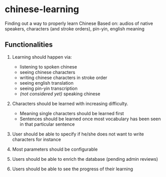 # chinese-learning
Finding out a way to properly learn Chinese
Based on: audios of native speakers, characters (and stroke orders), pin-yin, english meaning

## Functionalities
1. Learning should happen via:  
    - listening to spoken chinese
    - seeing chinese characters
    - writing chinese characters in stroke order
    - seeing english translation 
    - seeing pin-yin transcription
    - *(not considered yet)* speaking chinese

2. Characters should be learned with increasing difficulty.
   - Meaning single characters should be learned first 
   - Sentences should be learned once most vocabulary has been seen in that particular sentence

3. User should be able to specify if he/she does not want to write characters for instance
4. Most parameters should be configurable
5. Users should be able to enrich the database (pending admin reviews)
6. Users should be able to see the progress of their learning




